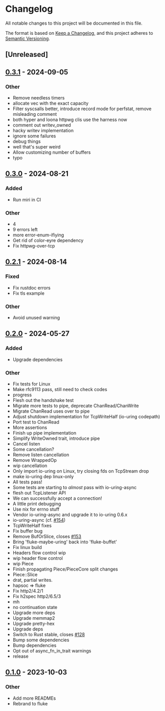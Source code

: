 # Changelog

All notable changes to this project will be documented in this file.

The format is based on [Keep a Changelog](https://keepachangelog.com/en/1.0.0/),
and this project adheres to [Semantic Versioning](https://semver.org/spec/v2.0.0.html).

## [Unreleased]

## [0.3.1](https://github.com/bearcove/loona/compare/buffet-v0.3.0...buffet-v0.3.1) - 2024-09-05

### Other
- Remove needless timers
- allocate vec with the exact capacity
- Filter syscsalls better, introduce record mode for perfstat, remove misleading comment
- both hyper and loona httpwg clis use the harness now
- comment out writev_owned
- hacky writev implementation
- ignore some failures
- debug things
- well that's super weird
- Allow customizing number of buffers
- typo

## [0.3.0](https://github.com/bearcove/loona/compare/buffet-v0.2.1...buffet-v0.3.0) - 2024-08-21

### Added
- Run miri in CI

### Other
- 4
- 9 errors left
- more error-enum-ifiying
- Get rid of color-eyre dependency
- Fix httpwg-over-tcp

## [0.2.1](https://github.com/bearcove/loona/compare/buffet-v0.2.0...buffet-v0.2.1) - 2024-08-14

### Fixed
- Fix rustdoc errors
- Fix tls example

### Other
- Avoid unused warning

## [0.2.0](https://github.com/bearcove/fluke/compare/fluke-buffet-v0.1.0...fluke-buffet-v0.2.0) - 2024-05-27

### Added
- Upgrade dependencies

### Other
- Fix tests for Linux
- Make rfc9113 pass, still need to check codes
- progress
- Flesh out the handshake test
- Migrate more tests to pipe, deprecate ChanRead/ChanWrite
- Migrate ChanRead uses over to pipe
- Adjust shutdown implementation for TcpWriteHalf (io-uring codepath)
- Port test to ChanRead
- More assertions
- Finish up pipe implementation
- Simplify WriteOwned trait, introduce pipe
- Cancel listen
- Some cancellation?
- Remove listen cancellation
- Remove WrappedOp
- wip cancellation
- Only import io-uring on Linux, try closing fds on TcpStream drop
- make io-uring dep linux-only
- All tests pass!
- Some tests are starting to _almost_ pass with io-uring-async
- flesh out TcpListener API
- We can successfully accept a connection!
- A little print debugging
- Use nix for errno stuff
- Vendor io-uring-async and upgrade it to io-uring 0.6.x
- io-uring-async (cf. [#154](https://github.com/bearcove/fluke/pull/154))
- TcpWriteHalf fixes
- Fix buffer bug
- Remove BufOrSlice, closes [#153](https://github.com/bearcove/fluke/pull/153)
- Bring 'fluke-maybe-uring' back into 'fluke-buffet'
- Fix linux build
- Headers flow control wip
- wip header flow control
- wip Piece
- Finish propagating Piece/PieceCore split changes
- Piece::Slice
- drat, partial writes.
- hapsoc => fluke
- Fix http2/4.2/1
- Fix h2spec http2/6.5/3
- mh
- no continuation state
- Upgrade more deps
- Upgrade memmap2
- Upgrade pretty-hex
- Upgrade deps
- Switch to Rust stable, closes [#128](https://github.com/bearcove/fluke/pull/128)
- Bump some dependencies
- Bump dependencies
- Opt out of async_fn_in_trait warnings
- release

## [0.1.0](https://github.com/bearcove/fluke/releases/tag/fluke-buffet-v0.1.0) - 2023-10-03

### Other

- Add more READMEs
- Rebrand to fluke
